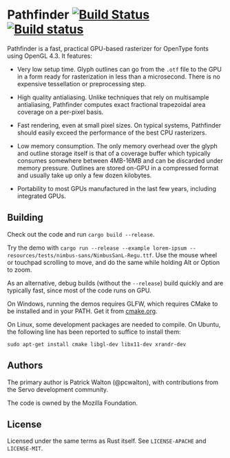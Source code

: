# Pathfinder [![Build Status](https://travis-ci.org/jdub/pathfinder.svg?branch=travis-ci)](https://travis-ci.org/jdub/pathfinder) [![Build status](https://ci.appveyor.com/api/projects/status/41o9gfvmhrf2w0q9?svg=true)](https://ci.appveyor.com/project/jdub/pathfinder)

Pathfinder is a fast, practical GPU-based rasterizer for OpenType fonts using OpenGL 4.3. It
features:

* Very low setup time. Glyph outlines can go from the `.otf` file to the GPU in a form ready for
  rasterization in less than a microsecond. There is no expensive tessellation or preprocessing
  step.

* High quality antialiasing. Unlike techniques that rely on multisample antialiasing, Pathfinder
  computes exact fractional trapezoidal area coverage on a per-pixel basis.

* Fast rendering, even at small pixel sizes. On typical systems, Pathfinder should easily exceed
  the performance of the best CPU rasterizers.

* Low memory consumption. The only memory overhead over the glyph and outline storage itself is
  that of a coverage buffer which typically consumes somewhere between 4MB-16MB and can be
  discarded under memory pressure. Outlines are stored on-GPU in a compressed format and usually
  take up only a few dozen kilobytes.

* Portability to most GPUs manufactured in the last few years, including integrated GPUs.

## Building

Check out the code and run `cargo build --release`.

Try the demo with `cargo run --release --example lorem-ipsum -- resources/tests/nimbus-sans/NimbusSanL-Regu.ttf`.
Use the mouse wheel or touchpad scrolling to move, and do the same while holding Alt or Option to
zoom.

As an alternative, debug builds (without the `--release`) build quickly and are typically fast,
since most of the code runs on GPU.

On Windows, running the demos requires GLFW, which requires CMake to be installed and in your PATH.
Get it from [cmake.org](https://cmake.org/).

On Linux, some development packages are needed to compile. On Ubuntu, the following line has been
reported to suffice to install them:

    sudo apt-get install cmake libgl-dev libx11-dev xrandr-dev

## Authors

The primary author is Patrick Walton (@pcwalton), with contributions from the Servo development
community.

The code is owned by the Mozilla Foundation.

## License

Licensed under the same terms as Rust itself. See `LICENSE-APACHE` and `LICENSE-MIT`.

